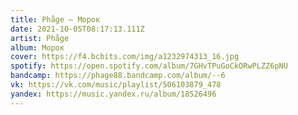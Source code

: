 ```yaml
---
title: Phåge — Морок
date: 2021-10-05T08:17:13.111Z
artist: Phåge
album: Морок
cover: https://f4.bcbits.com/img/a1232974313_16.jpg
spotify: https://open.spotify.com/album/7GHvTPuGoCkORwPLZZ6pNU
bandcamp: https://phage88.bandcamp.com/album/--6
vk: https://vk.com/music/playlist/506103879_478
yandex: https://music.yandex.ru/album/18526496
---
```

